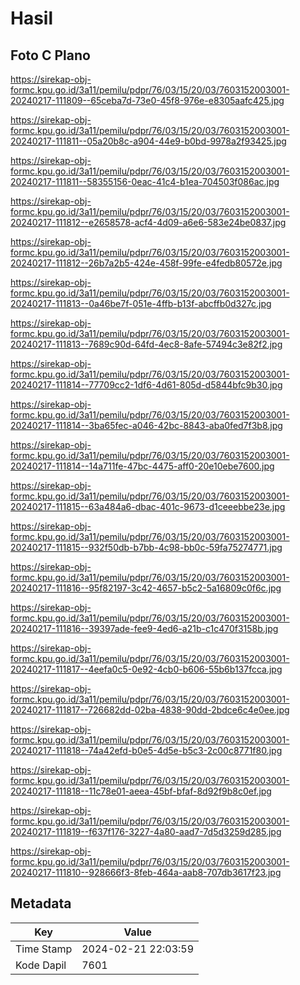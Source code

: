 # Hasil

## Foto C Plano

https://sirekap-obj-formc.kpu.go.id/3a11/pemilu/pdpr/76/03/15/20/03/7603152003001-20240217-111809--65ceba7d-73e0-45f8-976e-e8305aafc425.jpg

https://sirekap-obj-formc.kpu.go.id/3a11/pemilu/pdpr/76/03/15/20/03/7603152003001-20240217-111811--05a20b8c-a904-44e9-b0bd-9978a2f93425.jpg

https://sirekap-obj-formc.kpu.go.id/3a11/pemilu/pdpr/76/03/15/20/03/7603152003001-20240217-111811--58355156-0eac-41c4-b1ea-704503f086ac.jpg

https://sirekap-obj-formc.kpu.go.id/3a11/pemilu/pdpr/76/03/15/20/03/7603152003001-20240217-111812--e2658578-acf4-4d09-a6e6-583e24be0837.jpg

https://sirekap-obj-formc.kpu.go.id/3a11/pemilu/pdpr/76/03/15/20/03/7603152003001-20240217-111812--26b7a2b5-424e-458f-99fe-e4fedb80572e.jpg

https://sirekap-obj-formc.kpu.go.id/3a11/pemilu/pdpr/76/03/15/20/03/7603152003001-20240217-111813--0a46be7f-051e-4ffb-b13f-abcffb0d327c.jpg

https://sirekap-obj-formc.kpu.go.id/3a11/pemilu/pdpr/76/03/15/20/03/7603152003001-20240217-111813--7689c90d-64fd-4ec8-8afe-57494c3e82f2.jpg

https://sirekap-obj-formc.kpu.go.id/3a11/pemilu/pdpr/76/03/15/20/03/7603152003001-20240217-111814--77709cc2-1df6-4d61-805d-d5844bfc9b30.jpg

https://sirekap-obj-formc.kpu.go.id/3a11/pemilu/pdpr/76/03/15/20/03/7603152003001-20240217-111814--3ba65fec-a046-42bc-8843-aba0fed7f3b8.jpg

https://sirekap-obj-formc.kpu.go.id/3a11/pemilu/pdpr/76/03/15/20/03/7603152003001-20240217-111814--14a711fe-47bc-4475-aff0-20e10ebe7600.jpg

https://sirekap-obj-formc.kpu.go.id/3a11/pemilu/pdpr/76/03/15/20/03/7603152003001-20240217-111815--63a484a6-dbac-401c-9673-d1ceeebbe23e.jpg

https://sirekap-obj-formc.kpu.go.id/3a11/pemilu/pdpr/76/03/15/20/03/7603152003001-20240217-111815--932f50db-b7bb-4c98-bb0c-59fa75274771.jpg

https://sirekap-obj-formc.kpu.go.id/3a11/pemilu/pdpr/76/03/15/20/03/7603152003001-20240217-111816--95f82197-3c42-4657-b5c2-5a16809c0f6c.jpg

https://sirekap-obj-formc.kpu.go.id/3a11/pemilu/pdpr/76/03/15/20/03/7603152003001-20240217-111816--39397ade-fee9-4ed6-a21b-c1c470f3158b.jpg

https://sirekap-obj-formc.kpu.go.id/3a11/pemilu/pdpr/76/03/15/20/03/7603152003001-20240217-111817--4eefa0c5-0e92-4cb0-b606-55b6b137fcca.jpg

https://sirekap-obj-formc.kpu.go.id/3a11/pemilu/pdpr/76/03/15/20/03/7603152003001-20240217-111817--726682dd-02ba-4838-90dd-2bdce6c4e0ee.jpg

https://sirekap-obj-formc.kpu.go.id/3a11/pemilu/pdpr/76/03/15/20/03/7603152003001-20240217-111818--74a42efd-b0e5-4d5e-b5c3-2c00c8771f80.jpg

https://sirekap-obj-formc.kpu.go.id/3a11/pemilu/pdpr/76/03/15/20/03/7603152003001-20240217-111818--11c78e01-aeea-45bf-bfaf-8d92f9b8c0ef.jpg

https://sirekap-obj-formc.kpu.go.id/3a11/pemilu/pdpr/76/03/15/20/03/7603152003001-20240217-111819--f637f176-3227-4a80-aad7-7d5d3259d285.jpg

https://sirekap-obj-formc.kpu.go.id/3a11/pemilu/pdpr/76/03/15/20/03/7603152003001-20240217-111810--928666f3-8feb-464a-aab8-707db3617f23.jpg


## Metadata

| Key        | Value               |
| ---------- | ------------------- |
| Time Stamp | 2024-02-21 22:03:59 |
| Kode Dapil | 7601                |



